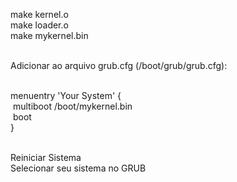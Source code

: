 make kernel.o<br />
make loader.o<br />
make mykernel.bin<br /><br />

Adicionar ao arquivo grub.cfg (/boot/grub/grub.cfg):<br /><br />

menuentry 'Your System' {<br />
        &nbsp;multiboot /boot/mykernel.bin<br />
        &nbsp;boot<br />
}<br /><br />

Reiniciar Sistema<br />
Selecionar seu sistema no GRUB